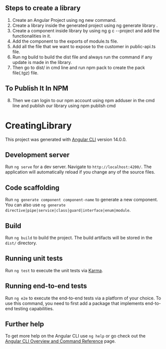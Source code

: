## Steps to create a library

1. Create an Angular Project using ng new <PROJECT NAME> command.
2. Create a library inside the generated project using ng generate library <LIBRARY NAME>.
3. Create a component inside library by using ng g c <COMPONENT NAME> --project <LIBRARY NAME> and add the functionalities in it.
4. Add the component to the exports of module.ts file.
5. Add all the file that we want to expose to the customer in public-api.ts file.
6. Run ng build <LIBRARY NAME> to build the dist file and always run the command if any update is made in the library.
7. Then go to dist/<LIBRARY NAME> in cmd line and run npm pack to create the pack file(.tgz) file.
## To Publish It In NPM
8. Then we can login to our npm account using npm adduser in the cmd line and publish our library using npm publish cmd

# CreatingLibrary

This project was generated with [Angular CLI](https://github.com/angular/angular-cli) version 14.0.0.

## Development server

Run `ng serve` for a dev server. Navigate to `http://localhost:4200/`. The application will automatically reload if you change any of the source files.

## Code scaffolding

Run `ng generate component component-name` to generate a new component. You can also use `ng generate directive|pipe|service|class|guard|interface|enum|module`.

## Build

Run `ng build` to build the project. The build artifacts will be stored in the `dist/` directory.

## Running unit tests

Run `ng test` to execute the unit tests via [Karma](https://karma-runner.github.io).

## Running end-to-end tests

Run `ng e2e` to execute the end-to-end tests via a platform of your choice. To use this command, you need to first add a package that implements end-to-end testing capabilities.

## Further help

To get more help on the Angular CLI use `ng help` or go check out the [Angular CLI Overview and Command Reference](https://angular.io/cli) page.
